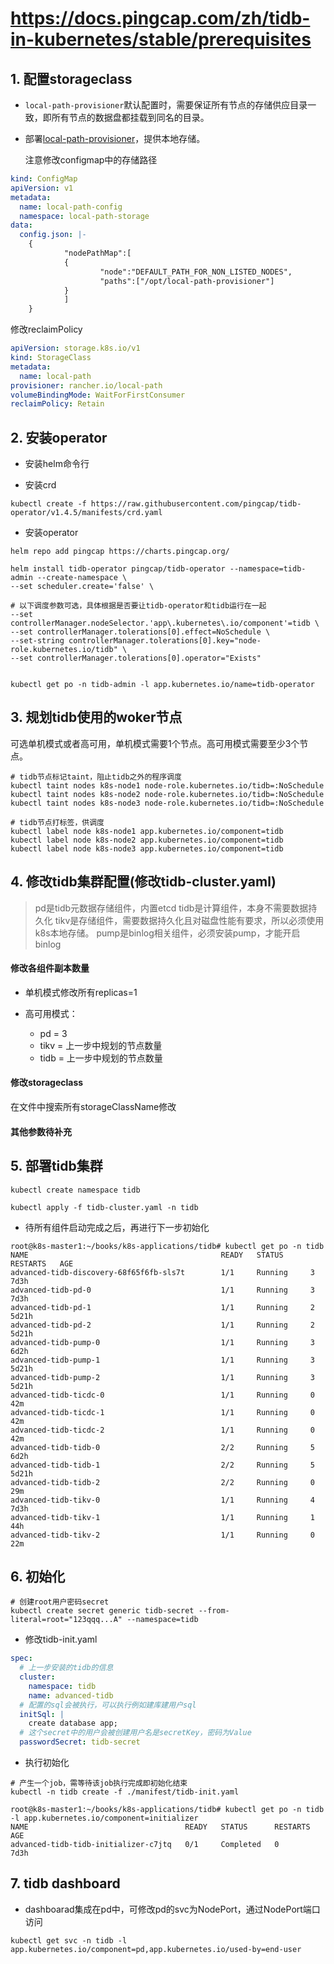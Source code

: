 # https://docs.pingcap.com/zh/tidb-in-kubernetes/stable/prerequisites


## 1. 配置storageclass

- `local-path-provisioner`默认配置时，需要保证所有节点的存储供应目录一致，即所有节点的数据盘都挂载到同名的目录。


- 部署[local-path-provisioner](https://github.com/rancher/local-path-provisioner)，提供本地存储。


  注意修改configmap中的存储路径


```yaml
kind: ConfigMap
apiVersion: v1
metadata:
  name: local-path-config
  namespace: local-path-storage
data:
  config.json: |-
    {
            "nodePathMap":[
            {
                    "node":"DEFAULT_PATH_FOR_NON_LISTED_NODES",
                    "paths":["/opt/local-path-provisioner"]
            }
            ]
    }
```

  修改reclaimPolicy

```yaml
apiVersion: storage.k8s.io/v1
kind: StorageClass
metadata:
  name: local-path
provisioner: rancher.io/local-path
volumeBindingMode: WaitForFirstConsumer
reclaimPolicy: Retain
```


## 2. 安装operator

- 安装helm命令行

- 安装crd

```shell
kubectl create -f https://raw.githubusercontent.com/pingcap/tidb-operator/v1.4.5/manifests/crd.yaml
```

- 安装operator

```shell
helm repo add pingcap https://charts.pingcap.org/

helm install tidb-operator pingcap/tidb-operator --namespace=tidb-admin --create-namespace \
--set scheduler.create='false' \

# 以下调度参数可选，具体根据是否要让tidb-operator和tidb运行在一起
--set controllerManager.nodeSelector.'app\.kubernetes\.io/component'=tidb \
--set controllerManager.tolerations[0].effect=NoSchedule \
--set-string controllerManager.tolerations[0].key="node-role.kubernetes.io/tidb" \
--set controllerManager.tolerations[0].operator="Exists" 


kubectl get po -n tidb-admin -l app.kubernetes.io/name=tidb-operator
```


## 3. 规划tidb使用的woker节点

可选单机模式或者高可用，单机模式需要1个节点。高可用模式需要至少3个节点。


```shell
# tidb节点标记taint，阻止tidb之外的程序调度
kubectl taint nodes k8s-node1 node-role.kubernetes.io/tidb=:NoSchedule
kubectl taint nodes k8s-node2 node-role.kubernetes.io/tidb=:NoSchedule
kubectl taint nodes k8s-node3 node-role.kubernetes.io/tidb=:NoSchedule

# tidb节点打标签，供调度
kubectl label node k8s-node1 app.kubernetes.io/component=tidb
kubectl label node k8s-node2 app.kubernetes.io/component=tidb
kubectl label node k8s-node3 app.kubernetes.io/component=tidb
```

## 4. 修改tidb集群配置(修改tidb-cluster.yaml)

> pd是tidb元数据存储组件，内置etcd
> tidb是计算组件，本身不需要数据持久化
> tikv是存储组件，需要数据持久化且对磁盘性能有要求，所以必须使用k8s本地存储。
> pump是binlog相关组件，必须安装pump，才能开启binlog


#### 修改各组件副本数量

- 单机模式修改所有replicas=1

- 高可用模式：
  - pd = 3
  - tikv = 上一步中规划的节点数量
  - tidb = 上一步中规划的节点数量

#### 修改storageclass

在文件中搜索所有storageClassName修改


#### 其他参数待补充

## 5. 部署tidb集群

```shell
kubectl create namespace tidb

kubectl apply -f tidb-cluster.yaml -n tidb
```

- 待所有组件启动完成之后，再进行下一步初始化

```shell
root@k8s-master1:~/books/k8s-applications/tidb# kubectl get po -n tidb 
NAME                                           READY   STATUS      RESTARTS   AGE
advanced-tidb-discovery-68f65f6fb-sls7t        1/1     Running     3          7d3h
advanced-tidb-pd-0                             1/1     Running     3          7d3h
advanced-tidb-pd-1                             1/1     Running     2          5d21h
advanced-tidb-pd-2                             1/1     Running     2          5d21h
advanced-tidb-pump-0                           1/1     Running     3          6d2h
advanced-tidb-pump-1                           1/1     Running     3          5d21h
advanced-tidb-pump-2                           1/1     Running     3          5d21h
advanced-tidb-ticdc-0                          1/1     Running     0          42m
advanced-tidb-ticdc-1                          1/1     Running     0          42m
advanced-tidb-ticdc-2                          1/1     Running     0          42m
advanced-tidb-tidb-0                           2/2     Running     5          6d2h
advanced-tidb-tidb-1                           2/2     Running     5          5d21h
advanced-tidb-tidb-2                           2/2     Running     0          29m
advanced-tidb-tikv-0                           1/1     Running     4          7d3h
advanced-tidb-tikv-1                           1/1     Running     1          44h
advanced-tidb-tikv-2                           1/1     Running     0          22m
```



## 6. 初始化

```shell
# 创建root用户密码secret
kubectl create secret generic tidb-secret --from-literal=root="123qqq...A" --namespace=tidb
```

- 修改tidb-init.yaml

```yaml
spec:
  # 上一步安装的tidb的信息
  cluster:
    namespace: tidb
    name: advanced-tidb
  # 配置的sql会被执行，可以执行例如建库建用户sql
  initSql: |
    create database app;
  # 这个secret中的用户会被创建用户名是secretKey，密码为Value
  passwordSecret: tidb-secret
```

- 执行初始化

```shell
# 产生一个job，需等待该job执行完成即初始化结束
kubectl -n tidb create -f ./manifest/tidb-init.yaml

root@k8s-master1:~/books/k8s-applications/tidb# kubectl get po -n tidb -l app.kubernetes.io/component=initializer
NAME                                   READY   STATUS      RESTARTS   AGE
advanced-tidb-tidb-initializer-c7jtq   0/1     Completed   0          7d3h
```

## 7. tidb dashboard

- dashboarad集成在pd中，可修改pd的svc为NodePort，通过NodePort端口访问

```shell
kubectl get svc -n tidb -l app.kubernetes.io/component=pd,app.kubernetes.io/used-by=end-user
```